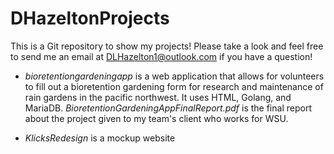 # DHazeltonProjects
This is a Git repository to show my projects! Please take a look and feel free to send me an email at DLHazelton1@outlook.com if you have a question!

- *bioretentiongardeningapp* is a web application that allows for volunteers to fill out a bioretention gardening form for research and maintenance of rain gardens in the pacific northwest. It uses HTML, Golang, and MariaDB. *BioretentionGardeningAppFinalReport.pdf* is the final report about the project given to my team's client who works for WSU.

- *KlicksRedesign* is a mockup website
